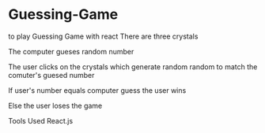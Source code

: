 # Guessing-Game
to play 
Guessing Game with react
There are three crystals 

The computer gueses random number

The user clicks on the crystals which generate random random to match the comuter's guesed number

If user's number equals computer guess the user wins

Else the user loses the game

Tools Used
React.js
